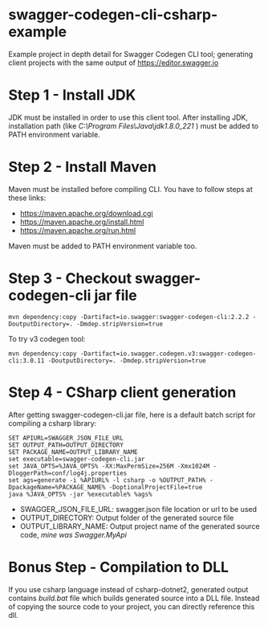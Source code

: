 # swagger-codegen-cli-csharp-example
Example project in depth detail for Swagger Codegen CLI tool; generating client projects with the same output of https://editor.swagger.io

# Step 1 - Install JDK
JDK must be installed in order to use this client tool. After installing JDK, installation path (like  *C:\Program Files\Java\jdk1.8.0_221* ) must be added to PATH environment variable.

# Step 2 - Install Maven
Maven must be installed before compiling CLI. You have to follow steps at these links:
- https://maven.apache.org/download.cgi
- https://maven.apache.org/install.html
- https://maven.apache.org/run.html

Maven must be added to PATH environment variable too.

# Step 3 - Checkout swagger-codegen-cli jar file
```
mvn dependency:copy -Dartifact=io.swagger:swagger-codegen-cli:2.2.2 -DoutputDirectory=. -Dmdep.stripVersion=true
```
To try v3 codegen tool:
```
mvn dependency:copy -Dartifact=io.swagger.codegen.v3:swagger-codegen-cli:3.0.11 -DoutputDirectory=. -Dmdep.stripVersion=true
```

# Step 4 - CSharp client generation
After getting swagger-codegen-cli.jar file, here is a default batch script for compiling a csharp library:
```
SET APIURL=SWAGGER_JSON_FILE_URL
SET OUTPUT_PATH=OUTPUT_DIRECTORY
SET PACKAGE_NAME=OUTPUT_LIBRARY_NAME
set executable=swagger-codegen-cli.jar
set JAVA_OPTS=%JAVA_OPTS% -XX:MaxPermSize=256M -Xmx1024M -DloggerPath=conf/log4j.properties
set ags=generate -i %APIURL% -l csharp -o %OUTPUT_PATH% -DpackageName=%PACKAGE_NAME% -DoptionalProjectFile=true
java %JAVA_OPTS% -jar %executable% %ags%

```
- SWAGGER_JSON_FILE_URL: swagger.json file location or url to be used
- OUTPUT_DIRECTORY: Output folder of the generated source file
- OUTPUT_LIBRARY_NAME: Output project name of the generated source code, *mine was Swagger.MyApi*

# Bonus Step - Compilation to DLL
If you use csharp language instead of csharp-dotnet2, generated output contains *build.bat* file which builds generated source into a DLL file. Instead of copying the source code to your project, you can directly reference this dll. 
